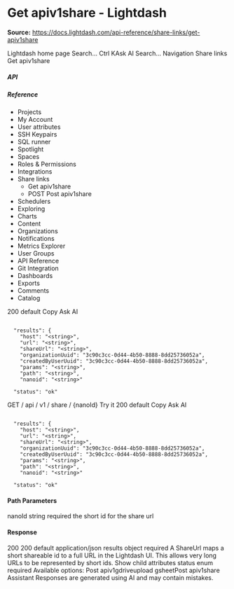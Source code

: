 # Get apiv1share - Lightdash

**Source:** https://docs.lightdash.com/api-reference/share-links/get-apiv1share

Lightdash home page
Search...
Ctrl KAsk AI
Search...
Navigation
Share links
Get apiv1share
##### API


##### Reference
  * Projects
  * My Account
  * User attributes
  * SSH Keypairs
  * SQL runner
  * Spotlight
  * Spaces
  * Roles & Permissions
  * Integrations
  * Share links
    * Get apiv1share
    * POST
Post apiv1share
  * Schedulers
  * Exploring
  * Charts
  * Content
  * Organizations
  * Notifications
  * Metrics Explorer
  * User Groups
  * API Reference
  * Git Integration
  * Dashboards
  * Exports
  * Comments
  * Catalog


200
default
Copy
Ask AI
```

  "results": {
    "host": "<string>",
    "url": "<string>",
    "shareUrl": "<string>",
    "organizationUuid": "3c90c3cc-0d44-4b50-8888-8dd25736052a",
    "createdByUserUuid": "3c90c3cc-0d44-4b50-8888-8dd25736052a",
    "params": "<string>",
    "path": "<string>",
    "nanoid": "<string>"

  "status": "ok"

```

GET
/
api
/
v1
/
share
/
{nanoId}
Try it
200
default
Copy
Ask AI
```

  "results": {
    "host": "<string>",
    "url": "<string>",
    "shareUrl": "<string>",
    "organizationUuid": "3c90c3cc-0d44-4b50-8888-8dd25736052a",
    "createdByUserUuid": "3c90c3cc-0d44-4b50-8888-8dd25736052a",
    "params": "<string>",
    "path": "<string>",
    "nanoid": "<string>"

  "status": "ok"

```

#### Path Parameters
nanoId
string
required
the short id for the share url
#### Response
200
200 default
application/json
results
object
required
A ShareUrl maps a short shareable id to a full URL in the Lightdash UI. This allows very long URLs to be represented by short ids.
Show child attributes
status
enum<string>
required
Available options: 
Post apiv1gdriveupload gsheetPost apiv1share
Assistant
Responses are generated using AI and may contain mistakes.


